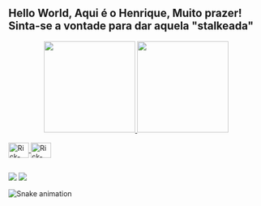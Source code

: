 ## Hello World, Aqui é o Henrique, Muito prazer! Sinta-se a vontade para dar aquela "stalkeada" 
<div align="center">
  <a href="https://github.com/henriquelanzoni">
  <img height="180em" src="https://github-readme-stats.vercel.app/api?username=henriquelanzoni&show_icons=true&theme=dracula&include_all_commits=true&count_private=true"/>
  <img height="180em" src="https://github-readme-stats.vercel.app/api/top-langs/?username=henriquelanzoni&layout=compact&langs_count=7&theme=dracula"/>
</div>
<div style="display: inline_block"><br>
<img align="center" alt="Rick-Kotlin" height="30" width="40"src="https://cdn.jsdelivr.net/gh/devicons/devicon/icons/kotlin/kotlin-original-wordmark.svg" />
<img align="center" alt="Rick-Android" height="30" width="40" src="https://cdn.jsdelivr.net/gh/devicons/devicon/icons/android/android-original-wordmark.svg" />
  </div>

##

<div>
  <a href = "mailto:ricklanzoni@gmail.com"><img src="https://img.shields.io/badge/-Gmail-%23333?style=for-the-badge&logo=gmail&logoColor=white" target="_blank"></a>
  <a href="https://www.linkedin.com/in/rique01/" target="_blank"><img src="https://img.shields.io/badge/-LinkedIn-%230077B5?style=for-the-badge&logo=linkedin&logoColor=white" target="_blank"></a> 

 ![Snake animation](https://github.com/henriquelanzoni/henriquelanzoni/blob/output/github-contribution-grid-snake.svg)
 
</div>


